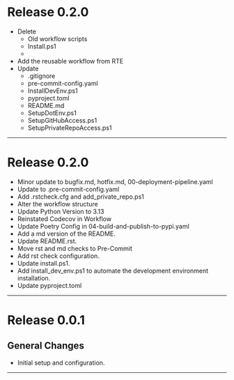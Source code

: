 # Release 0.2.0

- Delete
  - Old workflow scripts
  - Install.ps1
  -
- Add the reusable workflow from RTE
- Update
  - .gitignore
  - pre-commit-config.yaml
  - InstallDevEnv.ps1
  - pyproject.toml
  - README.md
  - SetupDotEnv.ps1
  - SetupGitHubAccess.ps1
  - SetupPrivateRepoAccess.ps1

______________________________________________________________________

# Release 0.2.0

- Minor update to bugfix.md, hotfix.md, 00-deployment-pipeline.yaml
- Update to .pre-commit-config.yaml
- Add .rstcheck.cfg and add_private_repo.ps1
- Alter the workflow structure
- Update Python Version to 3.13
- Reinstated Codecov in Workflow
- Update Poetry Config in 04-build-and-publish-to-pypi.yaml
- Add a md version of the README.
- Update README.rst.
- Move rst and md checks to Pre-Commit
- Add rst check configuration.
- Update install.ps1.
- Add install_dev_env.ps1 to automate the development environment installation.
- Update pyproject.toml

______________________________________________________________________

# Release 0.0.1

## General Changes

- Initial setup and configuration.

______________________________________________________________________
